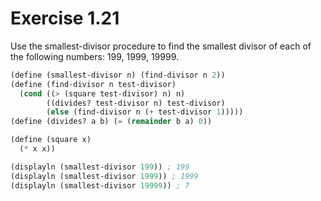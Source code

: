 # Exercise 1.21

Use the smallest-divisor procedure to find the smallest divisor of each of the following numbers: 199, 1999, 19999.

```scheme
(define (smallest-divisor n) (find-divisor n 2))
(define (find-divisor n test-divisor)
  (cond ((> (square test-divisor) n) n)
        ((divides? test-divisor n) test-divisor)
        (else (find-divisor n (+ test-divisor 1)))))
(define (divides? a b) (= (remainder b a) 0))

(define (square x)
  (* x x))

(displayln (smallest-divisor 199)) ; 199
(displayln (smallest-divisor 1999)) ; 1999
(displayln (smallest-divisor 19999)) ; 7
```